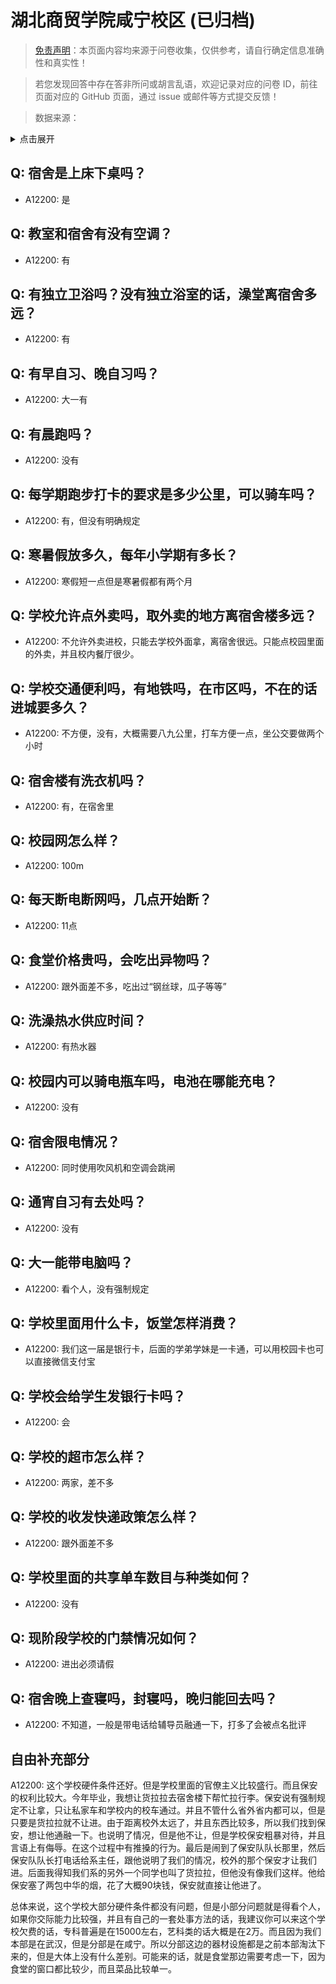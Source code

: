 # 湖北商贸学院咸宁校区 (已归档)

> [免责声明](https://colleges.chat/#_3)：本页面内容均来源于问卷收集，仅供参考，请自行确定信息准确性和真实性！

> 若您发现回答中存在答非所问或胡言乱语，欢迎记录对应的问卷 ID，前往页面对应的 GitHub 页面，通过 issue 或邮件等方式提交反馈！

> 数据来源：

<details><summary>点击展开</summary>
<ul>
<li>A12200: 匿名 (2022 年 06 月)</li>
</ul>
</details>

## Q: 宿舍是上床下桌吗？

- A12200: 是

## Q: 教室和宿舍有没有空调？

- A12200: 有

## Q: 有独立卫浴吗？没有独立浴室的话，澡堂离宿舍多远？

- A12200: 有

## Q: 有早自习、晚自习吗？

- A12200: 大一有

## Q: 有晨跑吗？

- A12200: 没有

## Q: 每学期跑步打卡的要求是多少公里，可以骑车吗？

- A12200: 有，但没有明确规定

## Q: 寒暑假放多久，每年小学期有多长？

- A12200: 寒假短一点但是寒暑假都有两个月

## Q: 学校允许点外卖吗，取外卖的地方离宿舍楼多远？

- A12200: 不允许外卖进校，只能去学校外面拿，离宿舍很远。只能点校园里面的外卖，并且校内餐厅很少。

## Q: 学校交通便利吗，有地铁吗，在市区吗，不在的话进城要多久？

- A12200: 不方便，没有，大概需要八九公里，打车方便一点，坐公交要做两个小时

## Q: 宿舍楼有洗衣机吗？

- A12200: 有，在宿舍里

## Q: 校园网怎么样？

- A12200: 100m

## Q: 每天断电断网吗，几点开始断？

- A12200: 11点

## Q: 食堂价格贵吗，会吃出异物吗？

- A12200: 跟外面差不多，吃出过“钢丝球，瓜子等等”

## Q: 洗澡热水供应时间？

- A12200: 有热水器

## Q: 校园内可以骑电瓶车吗，电池在哪能充电？

- A12200: 没有

## Q: 宿舍限电情况？

- A12200: 同时使用吹风机和空调会跳闸

## Q: 通宵自习有去处吗？

- A12200: 没有

## Q: 大一能带电脑吗？

- A12200: 看个人，没有强制规定

## Q: 学校里面用什么卡，饭堂怎样消费？

- A12200: 我们这一届是银行卡，后面的学弟学妹是一卡通，可以用校园卡也可以直接微信支付宝

## Q: 学校会给学生发银行卡吗？

- A12200: 会

## Q: 学校的超市怎么样？

- A12200: 两家，差不多

## Q: 学校的收发快递政策怎么样？

- A12200: 跟外面差不多

## Q: 学校里面的共享单车数目与种类如何？

- A12200: 没有

## Q: 现阶段学校的门禁情况如何？

- A12200: 进出必须请假

## Q: 宿舍晚上查寝吗，封寝吗，晚归能回去吗？

- A12200: 不知道，一般是带电话给辅导员融通一下，打多了会被点名批评

## 自由补充部分

A12200: 这个学校硬件条件还好。但是学校里面的官僚主义比较盛行。而且保安的权利比较大。今年毕业，我想让货拉拉去宿舍楼下帮忙拉行李。保安说有强制规定不让拿，只让私家车和学校内的校车通过。并且不管什么省外省内都可以，但是只要是货拉拉就不让进。由于距离校外太远了，并且东西比较多，所以我们找到保安，想让他通融一下。也说明了情况，但是他不让，但是学校保安粗暴对待，并且言语上有侮辱。在这个过程中有推搡的行为。最后是闹到了保安队队长那里，然后保安队队长打电话给系主任，跟他说明了我们的情况，校外的那个保安才让我们进。后面我得知我们系的另外一个同学也叫了货拉拉，但他没有像我们这样。他给保安塞了两包中华的烟，花了大概90块钱，保安就直接让他进了。

总体来说，这个学校大部分硬件条件都没有问题，但是小部分问题就是得看个人，如果你交际能力比较强，并且有自己的一套处事方法的话，我建议你可以来这个学校欠费的话，专科普遍是在15000左右，艺科类的话大概是在2万。而且因为我们本部是在武汉，但是分部是在咸宁。所以分部这边的器材设施都是之前本部淘汰下来的，但是大体上没有什么差别。可能来的话，就是食堂那边需要考虑一下，因为食堂的窗口都比较少，而且菜品比较单一。